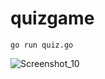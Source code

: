 
# quizgame
```go run quiz.go```

![Screenshot_10](https://user-images.githubusercontent.com/71889751/132117877-468a8d25-c180-4d22-968e-b082fd11561f.png)

